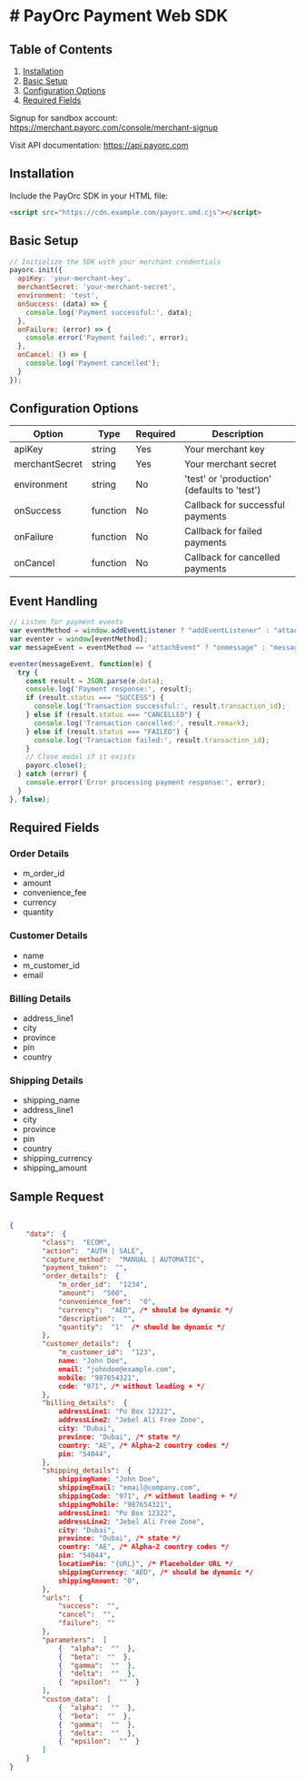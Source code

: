 ﻿
# # PayOrc Payment Web SDK 

## Table of Contents
1. [Installation](#installation)
2. [Basic Setup](#basic-setup)
3. [Configuration Options](#configuration-options)
4. [Required Fields](#required-fields)

Signup for sandbox account: https://merchant.payorc.com/console/merchant-signup

Visit API documentation: https://api.payorc.com

## Installation

Include the PayOrc SDK in your HTML file:

```html
<script src="https://cdn.example.com/payorc.umd.cjs"></script>
```

## Basic Setup

```javascript
// Initialize the SDK with your merchant credentials
payorc.init({
  apiKey: 'your-merchant-key',
  merchantSecret: 'your-merchant-secret',
  environment: 'test',
  onSuccess: (data) => {
    console.log('Payment successful:', data);
  },
  onFailure: (error) => {
    console.error('Payment failed:', error);
  },
  onCancel: () => {
    console.log('Payment cancelled');
  }
});
```

## Configuration Options

| Option | Type | Required | Description |
|--------|------|----------|-------------|
| apiKey | string | Yes | Your merchant key |
| merchantSecret | string | Yes | Your merchant secret |
| environment | string | No | 'test' or 'production' (defaults to 'test') |
| onSuccess | function | No | Callback for successful payments |
| onFailure | function | No | Callback for failed payments |
| onCancel | function | No | Callback for cancelled payments |


## Event Handling

```javascript
// Listen for payment events
var eventMethod = window.addEventListener ? "addEventListener" : "attachEvent";
var eventer = window[eventMethod];
var messageEvent = eventMethod == "attachEvent" ? "onmessage" : "message";

eventer(messageEvent, function(e) {
  try {
    const result = JSON.parse(e.data);
    console.log('Payment response:', result);
    if (result.status === "SUCCESS") {
      console.log('Transaction successful:', result.transaction_id);
    } else if (result.status === "CANCELLED") {
      console.log('Transaction cancelled:', result.remark);
    } else if (result.status === "FAILED") {
      console.log('Transaction failed:', result.transaction_id);
    }
    // Close modal if it exists
    payorc.close();
  } catch (error) {
    console.error('Error processing payment response:', error);
  }
}, false);
```

## Required Fields

### Order Details
- m_order_id
- amount
- convenience_fee
- currency
- quantity

### Customer Details
- name
- m_customer_id
- email

### Billing Details
- address_line1
- city
- province
- pin
- country

### Shipping Details
- shipping_name
- address_line1
- city
- province
- pin
- country
- shipping_currency
- shipping_amount

## Sample Request

```json

{
	"data":  {
		"class":  "ECOM",
		"action":  "AUTH | SALE",
		"capture_method":  "MANUAL | AUTOMATIC",
		"payment_token":  "",
		"order_details":  {
			"m_order_id":  "1234",
			"amount":  "500",
			"convenience_fee":  "0",
			"currency":  "AED", /* should be dynamic */
			"description":  "",
			"quantity":  "1"  /* should be dynamic */
		},
		"customer_details":  {
			"m_customer_id":  "123",
			name: "John Doe",
			email: "johndoe@example.com",
			mobile: "987654321",
			code: "971", /* without leading + */ 
		},
		"billing_details":  {
			addressLine1: "Po Box 12322",
			addressLine2: "Jebel Ali Free Zone",
			city: "Dubai",
			province: "Dubai", /* state */
			country: "AE", /* Alpha-2 country codes */
			pin: "54044",
		},
		"shipping_details":  {
			shippingName: "John Doe",
			shippingEmail: "email@company.com",
			shippingCode: "971", /* without leading + */ 
			shippingMobile: "987654321",
			addressLine1: "Po Box 12322",
			addressLine2: "Jebel Ali Free Zone",
			city: "Dubai",
			province: "Dubai", /* state */
			country: "AE", /* Alpha-2 country codes */
			pin: "54044",
			locationPin: "{URL}", /* Placeholder URL */
			shippingCurrency: "AED", /* should be dynamic */
			shippingAmount: "0",
		},
		"urls":  {
			"success":  "",
			"cancel":  "",
			"failure":  ""
		},
		"parameters":  [
			{  "alpha":  ""  },
			{  "beta":  ""  },
			{  "gamma":  ""  },
			{  "delta":  ""  },
			{  "epsilon":  ""  }
		],
		"custom_data":  [
			{  "alpha":  ""  },
			{  "beta":  ""  },
			{  "gamma":  ""  },
			{  "delta":  ""  },
			{  "epsilon":  ""  }
		]
	}
}

